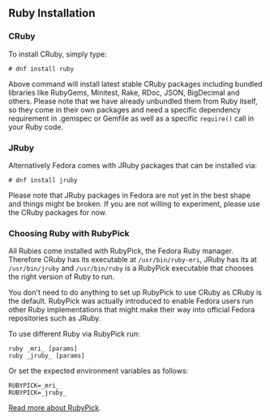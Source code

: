 ## Ruby Installation

### CRuby

To install CRuby, simply type:

```
# dnf install ruby
```

Above command will install latest stable CRuby
packages including bundled libraries like RubyGems, Minitest, Rake,
RDoc, JSON, BigDecimal and others. Please note that we have
already unbundled them from Ruby itself, so they come in
their own packages and need a specific dependency requirement
in .gemspec or Gemfile as well as a specific `require()` call
in your Ruby code.

### JRuby

Alternatively Fedora comes with JRuby packages that can be installed via:

```
# dnf install jruby
```

Please note that JRuby packages in Fedora are not yet in the best shape
and things might be broken. If you are not willing to experiment, please use the CRuby packages for now.

### Choosing Ruby with RubyPick

All Rubies come installed with RubyPick, the Fedora Ruby manager. Therefore
CRuby has its executable at `/usr/bin/ruby-mri`, JRuby has its at
`/usr/bin/jruby` and `/usr/bin/ruby` is a RubyPick executable that chooses
the right version of Ruby to run.

You don't need to do anything to set up RubyPick to use CRuby as CRuby
is the default. RubyPick was actually introduced to enable Fedora users run other
Ruby implementations that might make their way into official Fedora repositories
such as JRuby.

To use different Ruby via RubyPick run:

```
ruby _mri_ [params]
ruby _jruby_ [params]
```

Or set the expected environment variables as follows:

```
RUBYPICK=_mri_
RUBYPICK=_jruby_
```

[Read more about RubyPick](https://github.com/fedora-ruby/rubypick).

